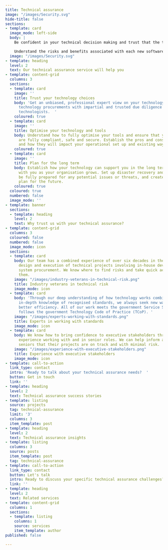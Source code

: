 ```yaml
---
title: Technical assurance
image: "/images/Security.svg"
hide-title: false
sections:
- template: card
  image_mode: left-side
  body: |
    Be confident in your technical decision making and trust that the technology you and your teams are using are fit for purpose, safe and secure, and fully compliant.

    Understand the risks and benefits associated with each new software or system that you are exploring, and establish how to get the most value from them.
  image: "/images/Security.svg"
- template: heading
  level: 2
  text: Our technical assurance service will help you
- template: content-grid
  columns: 3
  sections:
  - template: card
    image: ''
    title: Trust your technology choices
    body: 'Get an unbiased, professional expert view on your technology options. Appraise
      technology procurements with impartial and trusted due diligence from experienced
      technologists.  '
    coloured: true
  - template: card
    image: ''
    title: Optimise your technology and tools
    body: Understand how to fully optimise your tools and ensure that your systems
      are fully compliant, safe and secure. Establish the pros and cons of each system
      and how they will impact your operational set up and existing ways of working.
    coloured: true
  - template: card
    image: ''
    title: Plan for the long term
    body: Establish how your technology can support you in the long term and scales
      with you as your organisation grows. Set up disaster recovery and business continuity,
      be fully prepared for any potential issues or threats, and create a solid technological
      plan for the future.
    coloured: true
  coloured: true
  numbered: false
  image_mode: ''
- template: banner
  sections:
  - template: heading
    level: 2
    text: Why trust us with your technical assurance?
- template: content-grid
  columns: 3
  coloured: false
  numbered: false
  image_mode: icon
  sections:
  - template: card
    body: Our team has a combined experience of over six decades in the planning,
      design and execution of technical projects involving in-house development and
      system procurement. We know where to find risks and take quick action to mitigate
      them.
    image: "/images/industry-veterans-in-technical-risk.png"
    title: Industry veterans in technical risk
    image_mode: icon
  - template: card
    body: 'Through our deep understanding of how technology works combined with our
      in-depth knowledge of recognised standards, we always seek new ways to drive
      better efficiency. All of our work meets the government Service Standards and
      follows the government Technology Code of Practice (TCoP). '
    image: "/images/experts-working-with-standards.png"
    title: Experts in working with standards
    image_mode: icon
  - template: card
    body: We know how to bring confidence to executive stakeholders through our extensive
      experience working with and in senior roles. We can help inform and reassure
      seniors that their projects are on track and with minimal risk.
    image: "/images/experience-with-executive-stakeholders.png"
    title: Experience with executive stakeholders
    image_mode: icon
- template: call-to-action
  link_type: contact
  intro: 'Ready to talk about your technical assurance needs?  '
  button: Get in touch
  link: ''
- template: heading
  level: 2
  text: Technical assurance success stories
- template: listing
  source: projects
  tag: technical-assurance
  limit: '3'
  columns: 3
  item_template: post
- template: heading
  level: 2
  text: Technical assurance insights
- template: listing
  columns: 3
  source: posts
  item_template: post
  tag: technical-assurance
- template: call-to-action
  link_type: contact
  button: Let's talk
  intro: Ready to discuss your specific technical assurance challenges?
  link: ''
- template: heading
  level: 2
  text: Related services
- template: content-grid
  columns: 1
  sections:
  - template: listing
    columns: 1
    source: services
    item_template: author
published: false

---
```

